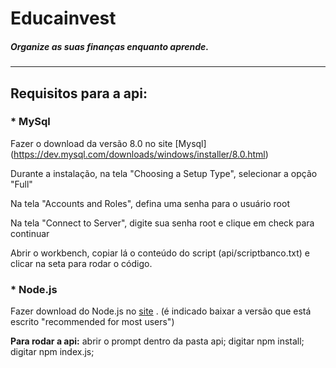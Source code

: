 # __Educainvest__
##### Organize as suas finanças enquanto aprende.
---

## Requisitos para a api:

### * MySql
Fazer o download da versão 8.0 no site [Mysql] (https://dev.mysql.com/downloads/windows/installer/8.0.html)

Durante a instalação, na tela "Choosing a Setup Type", selecionar a opção "Full"

Na tela "Accounts and Roles", defina uma senha para o usuário root

Na tela "Connect to Server", digite sua senha root e clique em check para continuar

Abrir o workbench, copiar lá o conteúdo do script (api/scriptbanco.txt) e clicar na seta para rodar o código.


### * Node.js
Fazer download do Node.js no [site](https://nodejs.org/en) . 
(é indicado baixar a versão que está escrito "recommended for most users")

__Para rodar a api:__
abrir o prompt dentro da pasta api;
digitar npm install;
digitar npm index.js;